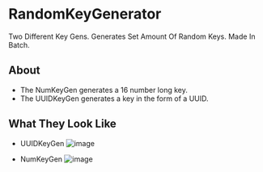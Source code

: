 # RandomKeyGenerator
Two Different Key Gens. Generates Set Amount Of Random Keys. Made In Batch.

## About
   - The NumKeyGen generates a 16 number long key.
   - The UUIDKeyGen generates a key in the form of a UUID.

## What They Look Like
   - UUIDKeyGen ![image](https://github.com/user-attachments/assets/f2617196-e1a1-43f9-b2c1-afc8958f8d13)

   - NumKeyGen ![image](https://github.com/user-attachments/assets/1001e6be-c723-4487-85a4-d68a635b8dc2)
